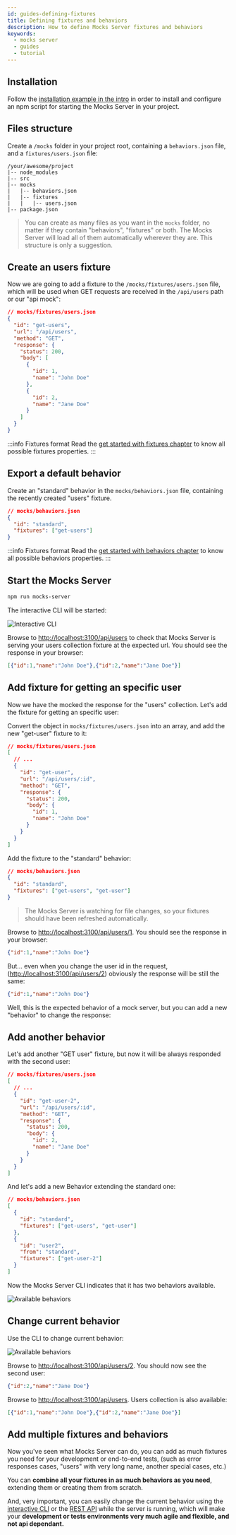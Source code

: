 ```yaml
---
id: guides-defining-fixtures
title: Defining fixtures and behaviors
description: How to define Mocks Server fixtures and behaviors
keywords:
  - mocks server
  - guides
  - tutorial
---
```


## Installation

Follow the [installation example in the intro](get-started-intro.md#installation) in order to install and configure an npm script for starting the Mocks Server in your project.

## Files structure

Create a `/mocks` folder in your project root, containing a `behaviors.json` file, and a `fixtures/users.json` file:

```
/your/awesome/project
|-- node_modules
|-- src
|-- mocks
|   |-- behaviors.json
|   |-- fixtures
|   |   |-- users.json
|-- package.json
```

> You can create as many files as you want in the `mocks` folder, no matter if they contain "behaviors", "fixtures" or both. The Mocks Server will load all of them automatically wherever they are. This structure is only a suggestion.

## Create an users fixture

Now we are going to add a fixture to the `/mocks/fixtures/users.json` file, which will be used when GET requests are received in the `/api/users` path or our "api mock":

```json
// mocks/fixtures/users.json
{
  "id": "get-users",
  "url": "/api/users",
  "method": "GET",
  "response": {
    "status": 200,
    "body": [
      {
        "id": 1,
        "name": "John Doe"
      },
      {
        "id": 2,
        "name": "Jane Doe"
      }
    ]
  }
}
```
:::info Fixtures format
Read the [get started with fixtures chapter](get-started-fixtures) to know all possible fixtures properties.
:::

## Export a default behavior

Create an "standard" behavior in the `mocks/behaviors.json` file, containing the recently created "users" fixture.

```json
// mocks/behaviors.json
{
  "id": "standard",
  "fixtures": ["get-users"]
}
```

:::info Fixtures format
Read the [get started with behaviors chapter](get-started-behaviors) to know all possible behaviors properties.
:::

## Start the Mocks Server

```bash
npm run mocks-server
```

The interactive CLI will be started:

![Interactive CLI](assets/tutorials-static-01.png)

Browse to [http://localhost:3100/api/users](http://localhost:3100/api/users) to check that Mocks Server is serving your users collection fixture at the expected url. You should see the response in your browser:

```json
[{"id":1,"name":"John Doe"},{"id":2,"name":"Jane Doe"}]
```

## Add fixture for getting an specific user

Now we have the mocked the response for the "users" collection. Let's add the fixture for getting an specific user:

Convert the object in `mocks/fixtures/users.json` into an array, and add the new "get-user" fixture to it:

```json
// mocks/fixtures/users.json
[
  // ...
  {
    "id": "get-user",
    "url": "/api/users/:id",
    "method": "GET",
    "response": {
      "status": 200,
      "body": {
        "id": 1,
        "name": "John Doe"
      }
    }
  }
]
```

Add the fixture to the "standard" behavior:

```json
// mocks/behaviors.json
{
  "id": "standard",
  "fixtures": ["get-users", "get-user"]
}
```

> The Mocks Server is watching for file changes, so your fixtures should have been refreshed automatically.

Browse to [http://localhost:3100/api/users/1](http://localhost:3100/api/users/1). You should see the response in your browser:

```json
{"id":1,"name":"John Doe"}
```

But... even when you change the user id in the request, ([http://localhost:3100/api/users/2](http://localhost:3100/api/users/2)) obviously the response will be still the same:

```json
{"id":1,"name":"John Doe"}
```

Well, this is the expected behavior of a mock server, but you can add a new "behavior" to change the response:

## Add another behavior

Let's add another "GET user" fixture, but now it will be always responded with the second user:

```json
// mocks/fixtures/users.json
[
  // ...
  {
    "id": "get-user-2",
    "url": "/api/users/:id",
    "method": "GET",
    "response": {
      "status": 200,
      "body": {
        "id": 2,
        "name": "Jane Doe"
      }
    }
  }
]
```

And let's add a new Behavior extending the standard one:

```json
// mocks/behaviors.json
[
  {
    "id": "standard",
    "fixtures": ["get-users", "get-user"]
  },
  {
    "id": "user2",
    "from": "standard",
    "fixtures": ["get-user-2"]
  }
]
```

Now the Mocks Server CLI indicates that it has two behaviors available.

![Available behaviors](assets/tutorials-static-02.png)

## Change current behavior

Use the CLI to change current behavior:

![Available behaviors](assets/tutorials-static-03.gif)

Browse to [http://localhost:3100/api/users/2](http://localhost:3100/api/users/2). You should now see the second user:

```json
{"id":2,"name":"Jane Doe"}
```

Browse to [http://localhost:3100/api/users](http://localhost:3100/api/users). Users collection is also available:

```json
[{"id":1,"name":"John Doe"},{"id":2,"name":"Jane Doe"}]
```

## Add multiple fixtures and behaviors

Now you've seen what Mocks Server can do, you can add as much fixtures you need for your development or end-to-end tests, (such as error responses cases, "users" with very long name, another special cases, etc.)

You can __combine all your fixtures in as much behaviors as you need__, extending them or creating them from scratch.

And, very important, you can easily change the current behavior using the [interactive CLI](plugins-inquirer-cli.md) or the [REST API](plugins-admin-api.md) while the server is running, which will make your __development or tests environments very much agile and flexible, and not api dependant.__
